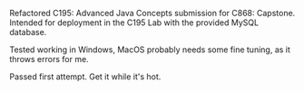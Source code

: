 Refactored C195: Advanced Java Concepts submission for C868: Capstone. Intended for deployment in the C195 Lab with the provided MySQL database.

Tested working in Windows, MacOS probably needs some fine tuning, as it throws errors for me.

Passed first attempt. Get it while it's hot.
